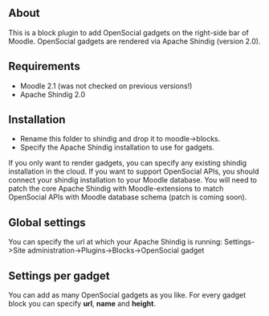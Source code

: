About
-----
This is a block plugin to add OpenSocial gadgets on the right-side bar of Moodle.
OpenSocial gadgets are rendered via Apache Shindig (version 2.0).

Requirements
------------
* Moodle 2.1 (was not checked on previous versions!)
* Apache Shindig 2.0

Installation
------------
* Rename this folder to shindig and drop it to moodle->blocks. 
* Specify the Apache Shindig installation to use for gadgets.

If you only want to render gadgets, you can specify any existing shindig installation
in the cloud. If you want to support OpenSocial APIs, you should
connect your shindig installation to your Moodle database. You will need to patch the core
Apache Shindig with Moodle-extensions to match OpenSocial APIs with Moodle database schema (patch is coming soon).

Global settings
---------------
You can specify the url at which your Apache Shindig is running:
Settings->Site administration->Plugins->Blocks->OpenSocial gadget

Settings per gadget
-------------------
You can add as many OpenSocial gadgets as you like.
For every gadget block you can specify **url**, **name** and **height**.